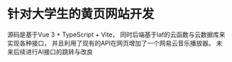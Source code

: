 # 针对大学生的黄页网站开发
源码是基于Vue 3 + TypeScript + Vite，
同时后端基于laf的云函数与云数据库来实现各种接口，
并且利用了现有的API在网页增加了一个网易云音乐播放器。
未来后续进行AI接口的跳转与改良
